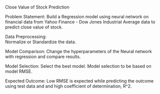 Close Value of Stock Prediction 

Problem Statement:
Build a Regression model using neural network on financial data from Yahoo Finance - Dow  Jones Industrial Average data to predict close value of stock. 

Data Preprocessing:  
Normalize or Standardize the data.  

Model Comparison:
Change the hyperparameters of the Neural network with regression and compare results.
  
Model Selection: 
Select the best model. Model selection to be based on model RMSE.  

Expected Outcome:
Low RMSE is expected while predicting the outcome using test data and and high  coefficient of determination, R^2.
